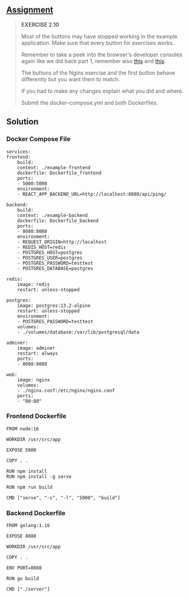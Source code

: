 ## [Assignment](https://devopswithdocker.com/part-2/section-3#exercises-26---210)

> **EXERCISE 2.10**
> 
> Most of the buttons may have stopped working in the example application. Make sure that every button for exercises works.
> 
> Remember to take a peek into the browser's developer consoles again like we did back part 1, remember also [this](https://github.com/docker-hy/material-applications/tree/main/example-frontend#exercise-114---to-connect-to-backend) and [this](https://github.com/docker-hy/material-applications/tree/main/example-backend).
> 
> The buttons of the Nginx exercise and the first button behave differently but you want them to match.
> 
> If you had to make any changes explain what you did and where.
> 
> Submit the docker-compose.yml and both Dockerfiles.

## Solution

### Docker Compose File

    services:
    frontend:
        build: 
        context: ./example-frontend
        dockerfile: Dockerfile_frontend
        ports:
        - 5000:5000
        environment:
        - REACT_APP_BACKEND_URL=http://localhost:8080/api/ping/

    backend:
        build: 
        context: ./example-backend
        dockerfile: Dockerfile_backend
        ports:
        - 8080:8080
        environment:
        - REQUEST_ORIGIN=http://localhost
        - REDIS_HOST=redis
        - POSTGRES_HOST=postgres
        - POSTGRES_USER=postgres
        - POSTGRES_PASSWORD=testtest
        - POSTGRES_DATABASE=postgres

    redis:
        image: redis
        restart: unless-stopped

    postgres:
        image: postgres:13.2-alpine
        restart: unless-stopped
        environment:
        - POSTGRES_PASSWORD=testtest
        volumes:
        - ./volumes/database:/var/lib/postgresql/data

    adminer:
        image: adminer
        restart: always
        ports:
        - 8088:8080

    web:
        image: nginx
        volumes:
        - ./nginx.conf:/etc/nginx/nginx.conf
        ports:
        - "80:80"

### Frontend Dockerfile

    FROM node:16

    WORKDIR /usr/src/app

    EXPOSE 5000

    COPY . . 

    RUN npm install
    RUN npm install -g serve

    RUN npm run build

    CMD ["serve", "-s", "-l", "5000", "build"]

### Backend Dockerfile

    FROM golang:1.16

    EXPOSE 8080

    WORKDIR /usr/src/app

    COPY . .

    ENV PORT=8080

    RUN go build

    CMD ["./server"]